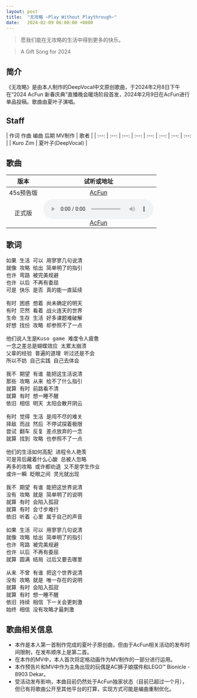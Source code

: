 ```yaml
---
layout: post
title:  "无攻略 ~Play Without Playthrough~"
date:   2024-02-09 06:00:00 +0800
---
```


> 愿我们能在无攻略的生活中得到更多的快乐。

> A Gift Song for 2024

## 简介

《无攻略》是由本人制作的DeepVocal中文原创歌曲，于2024年2月8日下午在“2024 AcFun 新春庆典”直播晚会暖场阶段首发，2024年2月9日在AcFun进行单品投稿。歌曲由夏叶子演唱。

## Staff

| 作词 作曲 编曲 后期 MV制作 | 歌者 |
| :--: | :--: | :--: | :--: | :--: | :--: | :--: | :--: | 
| Kuro Zim | 夏叶子(DeepVocal) |

## 歌曲

| 版本 | 试听或地址 |
| :--: | :--: |
| 45s预告版 |[AcFun](https://www.acfun.cn/v/ac43435441) |
| 正式版 |<audio controls><source src="/assets/audio/song24.mp3" type="audio/mp3"></audio><br>[AcFun](https://www.acfun.cn/v/ac43667235) |

## 歌词

<pre>
如果 生活 可以 用寥寥几句说清
就像 攻略 给出 简单明了的指引
也许 弯路 被完美规避
也许 以后 不再有委屈
可是 快乐 是否 真的能一直延续

有时 困惑 想着 尚未确定的明天
有时 茫然 看着 战火连天的世界
生命 生存 生活 好多课题难破解
好想 找份 攻略 却参照不了一点

他们说人生是Kuso game 难度令人疲惫
一念之差总是蝴蝶效应 太累太崩溃
父辈的经验 普遍的道理 听过还是不会
所以不妨 自己实践 自己去体会

我不 期望 有谁 能把这生活说清
那些 攻略 从来 给不了什么指引
就算 有时 前路看不清
就算 有时 想一睡不醒
依旧 相信 明天 太阳会散开阴云

有时 觉得 生活 是闯不尽的难关
择敌 而战 然后 不停试探着极限
尝试 翻车 反复 差点放弃的一念
就算 找到 攻略 也参照不了一点

他们的生活如何高配 进程令人艳羡
可是背后藏着什么心酸 总被人忽略
再多的攻略 或许都劝退 又不是学生作业
或许一瞬 眨眼之间 灵光就出现

我不 期望 有谁 能把这世界说清
没有 攻略 就是 简单明了的说明
就算 有时 会陷入孤寂
就算 有时 会寸步难行
依旧 听着 心里 属于自己的声音

如果 生活 可以 用寥寥几句说清
就像 攻略 给出 简单明了的指引
也许 弯路 被完美规避
也许 以后 不再有委屈
就算 圆满 结局 过后又要去哪里

从来 不曾 有谁 把这个世界说清
没有 攻略 就是 唯一存在的说明
就算 有时 会陷入孤寂
就算 有时 想一睡不醒
依旧 持续 相信 下一关会更刺激
始终 相信 没有攻略才最刺激
</pre>

## 歌曲相关信息

* 本作是本人第一首制作完成的夏叶子原创曲，但由于AcFun相关活动的发布时间限制，在发布顺序上是第二首。
* 在本作的MV中，本人首次将定格动画作为MV制作的一部分进行运用。
* 本作预告片和MV中作为主角出现的玩偶是AC狮子娘摆件和LEGO™ Bionicle - 8903 Dekar。
* 受活动发布影响，本曲目前仍然处于AcFun独家状态（目前已超过一个月），但已有将歌曲公开至其他平台的打算，实现方式可能是编曲重制优化。
